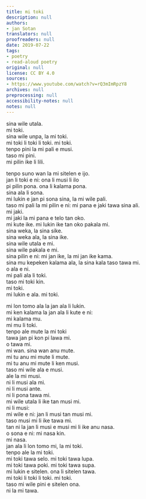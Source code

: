 ```yaml
---
title: mi toki
description: null
authors:
- jan Sotan
translators: null
proofreaders: null
date: 2019-07-22
tags:
- poetry
- read-aloud poetry
original: null
license: CC BY 4.0
sources:
- https://www.youtube.com/watch?v=rQ3mImRpzY8
archives: null
preprocessing: null
accessibility-notes: null
notes: null
---
```


sina wile utala.  \
mi toki.  \
sina wile unpa, la mi toki.  \
mi toki li toki li toki. mi toki.  \
tenpo pini la mi pali e musi.  \
taso mi pini.  \
mi pilin ike li lili.

tenpo suno wan la mi sitelen e ijo.  \
jan li toki e ni: ona li musi li ilo  \
pi pilin pona. ona li kalama pona.  \
sina ala li sona.  \
mi lukin e jan pi sona sina, la mi wile pali.  \
taso mi pali la mi pilin e ni: mi pana e jaki tawa sina ali.  \
mi jaki.  \
mi jaki la mi pana e telo tan oko.  \
mi kute ike. mi lukin ike tan oko pakala mi.  \
sina weka, la sina sike.  \
sina weka ala, la sina ike.  \
sina wile utala e mi.  \
sina wile pakala e mi.  \
sina pilin e ni: mi jan ike, la mi jan ike kama.  \
sina mu kepeken kalama ala, la sina kala taso tawa mi.  \
o ala e ni.  \
mi pali ala li toki.  \
taso mi toki kin.  \
mi toki.  \
mi lukin e ala. mi toki.

mi lon tomo ala la jan ala li lukin.  \
mi ken kalama la jan ala li kute e ni:  \
mi kalama mu.  \
mi mu li toki.  \
tenpo ale mute la mi toki  \
tawa jan pi kon pi lawa mi.  \
o tawa mi.  \
mi wan. sina wan anu mute.  \
mi tu anu mi mute li mute.  \
mi tu anu mi mute li ken musi.  \
taso mi wile ala e musi.  \
ale la mi musi.  \
ni li musi ala mi.  \
ni li musi ante.  \
ni li pona tawa mi.  \
mi wile utala li ike tan musi mi.  \
ni li musi:  \
mi wile e ni: jan li musi tan musi mi.  \
taso musi mi li ike tawa mi.  \
tan ni la jan li musi e musi mi li ike anu nasa.  \
o sona e ni: mi nasa kin.  \
mi nasa.  \
jan ala li lon tomo mi, la mi toki.  \
tenpo ale la mi toki.  \
mi toki tawa selo. mi toki tawa lupa.  \
mi toki tawa poki. mi toki tawa supa.  \
mi lukin e sitelen. ona li sitelen tawa.  \
mi toki li toki li toki. mi toki.  \
taso mi wile pini e sitelen ona.  \
ni la mi tawa.
